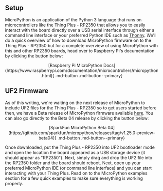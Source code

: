 



## Setup

MicroPython is an application of the Python 3 language that runs on microcontrollers like the Thing Plus - RP2350 that allows you to easily interact with the board directly over a USB serial interface through either a command line interface or your preferred Python IDE such as [Thonny](https://thonny.org/). We'll do a quick overview of how to download MicroPython firmware on to the Thing Plus - RP2350 but for a complete overview of using MicroPython with this and other RP2350 boards, head over to Raspberry Pi's documentation by clicking the button below:

<center>
    [Raspberry Pi MicroPython Docs](https://www.raspberrypi.com/documentation/microcontrollers/micropython.html){ .md-button .md-button--primary}
</center>

## UF2 Firmware

As of this writing, we're waiting on the next release of MicroPython to include UF2 files for the Thing Plus - RP2350 so to get users started before then, we have a Beta release of MicroPython firmware available [here](https://github.com/sparkfun/micropython-rp2350/releases). You can also go directly to the Beta 04 release by clicking the button below:

<center>
    [SparkFun MicroPython Beta 04](https://github.com/sparkfun/micropython/releases/tag/v1.25.0-preview-beta04){ .md-button .md-button--primary}
</center>

Once downloaded, put the Thing Plus - RP2350 into UF2 bootloader mode and open the location the board appeared as a USB storage device (it should appear as "RP2350"). Next, simply drag and drop the UF2 file into the RP2350 folder and the board should reboot. Next, open up your preferred MicroPython IDE (or command line interface) and you can start interacting with your Thing Plus. Read on to the MicroPython examples section for a few quick examples to make sure everything is working properly.